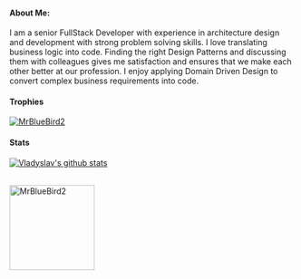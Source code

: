 #### About Me:
<p>
I am a senior FullStack Developer with experience in architecture design and development with strong problem solving skills.
I love translating business logic into code. Finding the right Design Patterns and discussing them with colleagues gives me satisfaction and ensures that we make each other better at our profession. I enjoy applying Domain Driven Design to convert complex business requirements into code.
</p>

#### Trophies

<p align="left"> <a href="https://github.com/ryo-ma/github-profile-trophy"><img src="https://github-profile-trophy.vercel.app/?username=MrBlueBird2&row=3&column=7&theme=onedark&column=8&no-frame=false&no-bg=false" alt="MrBlueBird2"></a></p>

#### Stats
<a href="https://github.com/anuraghazra/github-readme-stats">
  <img align="center" src="https://github-readme-stats.vercel.app/api?username=MrBlueBird2&count_private=true&show_icons=true&theme=onedark" alt="Vladyslav's github stats" />
</a>
<br />
<br />
<p>
  <img align="center" height="150em" src="https://github-readme-streak-stats.herokuapp.com/?user=MrBlueBird2&theme=onedarkr" alt="MrBlueBird2" />
</p>
